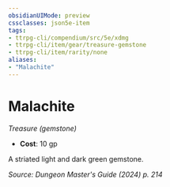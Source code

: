```yaml
---
obsidianUIMode: preview
cssclasses: json5e-item
tags:
- ttrpg-cli/compendium/src/5e/xdmg
- ttrpg-cli/item/gear/treasure-gemstone
- ttrpg-cli/item/rarity/none
aliases: 
- "Malachite"
---
```

# Malachite
*Treasure (gemstone)*  

- **Cost**: 10 gp

A striated light and dark green gemstone.

*Source: Dungeon Master's Guide (2024) p. 214*